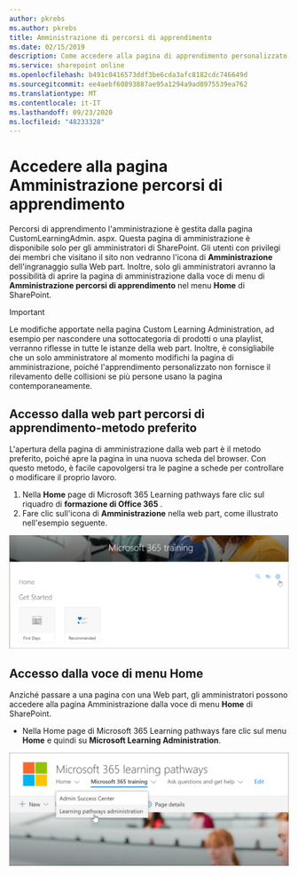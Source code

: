 ```yaml
---
author: pkrebs
ms.author: pkrebs
title: Amministrazione di percorsi di apprendimento
ms.date: 02/15/2019
description: Come accedere alla pagina di apprendimento personalizzato dalla web part o dal menu
ms.service: sharepoint online
ms.openlocfilehash: b491c0416573ddf3be6cda3afc8182cdc746649d
ms.sourcegitcommit: ee4aebf60893887ae95a1294a9ad8975539ea762
ms.translationtype: MT
ms.contentlocale: it-IT
ms.lasthandoff: 09/23/2020
ms.locfileid: "48233328"
---
```

# <a name="access-the-learning-pathways-administration-page"></a>Accedere alla pagina Amministrazione percorsi di apprendimento

Percorsi di apprendimento l'amministrazione è gestita dalla pagina CustomLearningAdmin. aspx. Questa pagina di amministrazione è disponibile solo per gli amministratori di SharePoint. Gli utenti con privilegi dei membri che visitano il sito non vedranno l'icona di **Amministrazione** dell'ingranaggio sulla Web part. Inoltre, solo gli amministratori avranno la possibilità di aprire la pagina di amministrazione dalla voce di menu di **Amministrazione percorsi di apprendimento** nel menu **Home** di SharePoint. 

> [!IMPORTANT]
> Le modifiche apportate nella pagina Custom Learning Administration, ad esempio per nascondere una sottocategoria di prodotti o una playlist, verranno riflesse in tutte le istanze della web part. Inoltre, è consigliabile che un solo amministratore al momento modifichi la pagina di amministrazione, poiché l'apprendimento personalizzato non fornisce il rilevamento delle collisioni se più persone usano la pagina contemporaneamente.  

## <a name="access-from-the-learning-pathways-web-part---preferred-method"></a>Accesso dalla web part percorsi di apprendimento-metodo preferito
L'apertura della pagina di amministrazione dalla web part è il metodo preferito, poiché apre la pagina in una nuova scheda del browser. Con questo metodo, è facile capovolgersi tra le pagine a schede per controllare o modificare il proprio lavoro.  

1. Nella **Home** page di Microsoft 365 Learning pathways fare clic sul riquadro di **formazione di Office 365** .
2. Fare clic sull'icona di **Amministrazione** nella web part, come illustrato nell'esempio seguente.  

![cg-adminaccbtn.png](media/cg-adminaccbtn.png)

## <a name="access-from-the-home-menu-item"></a>Accesso dalla voce di menu Home
Anziché passare a una pagina con una Web part, gli amministratori possono accedere alla pagina Amministrazione dalla voce di menu **Home** di SharePoint. 

- Nella Home page di Microsoft 365 Learning pathways fare clic sul menu **Home** e quindi su **Microsoft Learning Administration**.

![cg-adminaccmenu.png](media/cg-adminaccmenu.png)